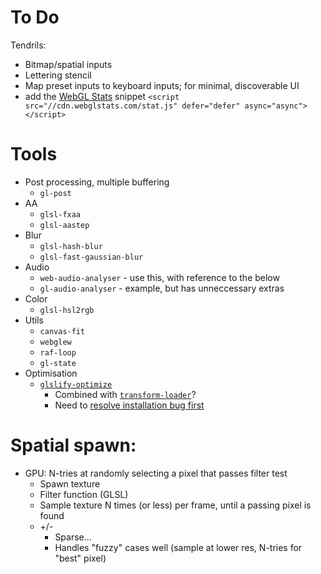# To Do

Tendrils:

- Bitmap/spatial inputs
- Lettering stencil
- Map preset inputs to keyboard inputs; for minimal, discoverable UI
- add the [WebGL Stats](//webglstats.com) snippet `<script src="//cdn.webglstats.com/stat.js" defer="defer" async="async"></script>`


# Tools

- Post processing, multiple buffering
    - `gl-post`
- AA
    - `glsl-fxaa`
    - `glsl-aastep`
- Blur
    - `glsl-hash-blur`
    - `glsl-fast-gaussian-blur`
- Audio
    - `web-audio-analyser` - use this, with reference to the below
    - `gl-audio-analyser` - example, but has unneccessary extras
- Color
    - `glsl-hsl2rgb`
- Utils
    - `canvas-fit`
    - `webglew`
    - `raf-loop`
    - `gl-state`
- Optimisation
    - [`glslify-optimize`](https://github.com/hughsk/glslify-optimize)
        - Combined with [`transform-loader`](https://github.com/webpack/transform-loader)?
        - Need to [resolve installation bug first](https://github.com/hughsk/glslify-optimize/issues/2)


# Spatial spawn:

- GPU: N-tries at randomly selecting a pixel that passes filter test
    - Spawn texture
    - Filter function (GLSL)
    - Sample texture N times (or less) per frame, until a passing pixel is found
    - +/-
        - Sparse...
        + Handles "fuzzy" cases well (sample at lower res, N-tries for "best" pixel)
